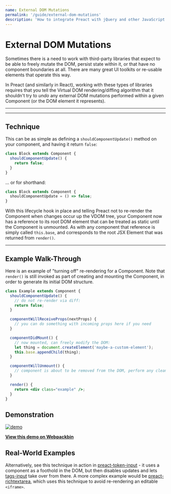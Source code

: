 ```yaml
---
name: External DOM Mutations
permalink: '/guide/external-dom-mutations'
description: 'How to integrate Preact with jQuery and other JavaScript snippets which mutate the DOM directly'
---
```


# External DOM Mutations

Sometimes there is a need to work with third-party libraries that expect to be able to freely mutate the DOM, persist state within it, or that have no component boundaries at all. There are many great UI toolkits or re-usable elements that operate this way.

In Preact (and similarly in React), working with these types of libraries requires that you tell the Virtual DOM rendering/diffing algorithm that it shouldn't try to _undo_ any external DOM mutations performed within a given Component (or the DOM element it represents).

---

<toc></toc>

---

## Technique

This can be as simple as defining a `shouldComponentUpdate()` method on your component, and having it return `false`:

```jsx
class Block extends Component {
  shouldComponentUpdate() {
    return false;
  }
}
```

... or for shorthand:

```jsx
class Block extends Component {
  shouldComponentUpdate = () => false;
}
```

With this lifecycle hook in place and telling Preact not to re-render the Component when changes occur up the VDOM tree, your Component now has a reference to its root DOM element that can be treated as static until the Component is unmounted. As with any component that reference is simply called `this.base`, and corresponds to the root JSX Element that was returned from `render()`.

---

## Example Walk-Through

Here is an example of "turning off" re-rendering for a Component.  Note that `render()` is still invoked as part of creating and mounting the Component, in order to generate its initial DOM structure.

```jsx
class Example extends Component {
  shouldComponentUpdate() {
    // do not re-render via diff:
    return false;
  }

  componentWillReceiveProps(nextProps) {
    // you can do something with incoming props here if you need
  }

  componentDidMount() {
    // now mounted, can freely modify the DOM:
    let thing = document.createElement('maybe-a-custom-element');
    this.base.appendChild(thing);
  }

  componentWillUnmount() {
    // component is about to be removed from the DOM, perform any cleanup.
  }

  render() {
    return <div class="example" />;
  }
}
```


## Demonstration

[![demo](https://i.gyazo.com/a63622edbeefb2e86d6c0d9c8d66e582.gif)](http://www.webpackbin.com/V1hyNQbpe)

[**View this demo on Webpackbin**](https://www.webpackbin.com/bins/-KflCmJ5bvKsRF8WDkzb)


## Real-World Examples

Alternatively, see this technique in action in [preact-token-input](https://github.com/developit/preact-token-input/blob/master/src/index.js) - it uses a component as a foothold in the DOM, but then disables updates and lets [tags-input](https://github.com/developit/tags-input) take over from there.  A more complex example would be [preact-richtextarea](https://github.com/developit/preact-richtextarea), which uses this technique to avoid re-rendering an editable `<iframe>`.
